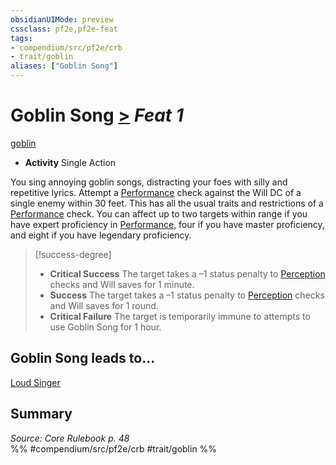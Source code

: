 ```yaml
---
obsidianUIMode: preview
cssclass: pf2e,pf2e-feat
tags:
- compendium/src/pf2e/crb
- trait/goblin
aliases: ["Goblin Song"]
---
```

# Goblin Song  [>](rules/core-rulebook/chapter-9-playing-the-game.md#Actions "Single Action") *Feat 1*  
[goblin](rules/traits/goblin.md)  

- **Activity** Single Action

You sing annoying goblin songs, distracting your foes with silly and repetitive lyrics. Attempt a [Performance](compendium/skills.md#Performance) check against the Will DC of a single enemy within 30 feet. This has all the usual traits and restrictions of a [Performance](compendium/skills.md#Performance) check. You can affect up to two targets within range if you have expert proficiency in [Performance](compendium/skills.md#Performance), four if you have master proficiency, and eight if you have legendary proficiency.

> [!success-degree] 
> - **Critical Success** The target takes a –1 status penalty to [Perception](compendium/skills.md#Perception) checks and Will saves for 1 minute.
> - **Success** The target takes a –1 status penalty to [Perception](compendium/skills.md#Perception) checks and Will saves for 1 round.
> - **Critical Failure** The target is temporarily immune to attempts to use Goblin Song for 1 hour.

## Goblin Song leads to...

[Loud Singer](compendium/feats/loud-singer-apg.md)

## Summary

*Source: Core Rulebook p. 48*  
%% #compendium/src/pf2e/crb #trait/goblin %%